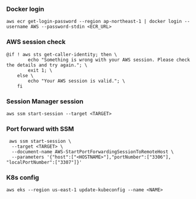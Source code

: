 ### Docker login
```shell
aws ecr get-login-password --region ap-northeast-1 | docker login --username AWS --password-stdin <ECR_URL>
```

### AWS session check
```shell
@if ! aws sts get-caller-identity; then \
  		echo "Something is wrong with your AWS session. Please check the details and try again."; \
  		exit 1; \
  	else \
		echo "Your AWS session is valid."; \
	fi
```

### Session Manager session
```shell
aws ssm start-session --target <TARGET>
```

### Port forward with SSM
```shell	
 aws ssm start-session \
  --target <TARGET> \
  --document-name AWS-StartPortForwardingSessionToRemoteHost \
  --parameters '{"host":["<HOSTNAME>"],"portNumber":["3306"], "localPortNumber":["3307"]}'
```
	
### K8s config
```shell
aws eks --region us-east-1 update-kubeconfig --name <NAME>
```
